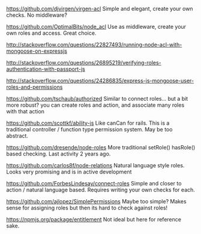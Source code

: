 https://github.com/djvirgen/virgen-acl Simple and elegant, create your own checks. No middleware?

https://github.com/OptimalBits/node_acl Use as middleware, create your own roles and access. Great choice.

http://stackoverflow.com/questions/22827493/running-node-acl-with-mongoose-on-expressjs

http://stackoverflow.com/questions/26895219/verifying-roles-authentication-with-passport-js

http://stackoverflow.com/questions/24286835/express-js-mongoose-user-roles-and-permissions

https://github.com/tschaub/authorized Similar to connect roles... but a bit more robust? you can create roles and action, and associate many roles with that action

https://github.com/scottkf/ability-js Like canCan for rails. This is a traditional controller / function type permission system. May be too abstract.

https://github.com/dresende/node-roles More traditional setRole() hasRole() based checking. Last activity 2 years ago.

https://github.com/carlos8f/node-relations Natural language style roles. Looks very promising and is in active development

https://github.com/ForbesLindesay/connect-roles Simple and closer to action / natural language based. Requires writing your own checks for each.

https://github.com/ajlopez/SimplePermissions Maybe too simple? Makes sense for assigning roles but then its hard to check against roles!

https://npmjs.org/package/entitlement Not ideal but here for reference sake.


